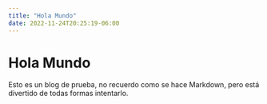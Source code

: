 ```yaml
---
title: "Hola Mundo"
date: 2022-11-24T20:25:19-06:00
---
```

# Hola Mundo

Esto es un blog de prueba, no recuerdo como se hace Markdown, pero está divertido de todas formas intentarlo. 

